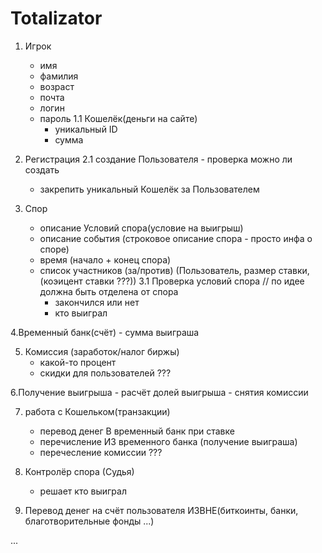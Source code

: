 # Totalizator
1. Игрок
	- имя
	- фамилия
	- возраст
	- почта
	- логин
	- пароль 
	  1.1 Кошелёк(деньги на сайте)
		- уникальный ID
		- сумма
2. Регистрация
	2.1 создание Пользователя
	    	- проверка можно ли создать
	- закрепить уникальный Кошелёк за Пользователем

3. Спор
	- описание Условий спора(условие на выигрыш)
	- описание события (строковое описание спора - просто инфа о споре)
	- время (начало + конец спора)
	- список участников (за/против) (Пользователь, размер ставки, (коэицент ставки ???))
	3.1 Проверка условий спора // по идее должна быть отделена от спора
		- закончился или нет
		- кто выиграл

4.Временный банк(счёт)
	- сумма выиграша

5. Комиссия (заработок/налог биржы)
	- какой-то процент
	- скидки для пользователей ???	


6.Получение выигрыша
	- расчёт долей выигрыша
	- снятия комиссии

7. работа с Кошельком(транзакции)
	- перевод денег В временный банк при ставке
	- перечисление ИЗ временного банка (получение выиграша)
	- перечесление комиссии ???

8. Контролёр спора (Судья)
	- решает кто выиграл

9. Перевод денег на счёт пользователя ИЗВНЕ(биткоинты, банки, благотворительные фонды ...)

...
